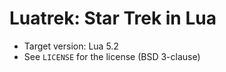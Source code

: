 # Luatrek: Star Trek in Lua

* Target version: Lua 5.2
* See `LICENSE` for the license (BSD 3-clause)

